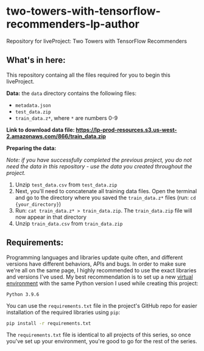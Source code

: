 # two-towers-with-tensorflow-recommenders-lp-author
Repository for liveProject: Two Towers with TensorFlow Recommenders

## What's in here:
This repository containg all the files required for you to begin this liveProject.

**Data:** the `data` directory contains the following files:
* `metadata.json`
* `test_data.zip`
* `train_data.z*`, where `*` are numbers 0-9

**Link to download data file: https://lp-prod-resources.s3.us-west-2.amazonaws.com/866/train_data.zip**

**Preparing the data:** 

_Note: if you have successfully completed the previous project, you do not need the data in this repository - use the data you created throughout the project._

1. Unzip `test_data.csv` from `test_data.zip`
2. Next, you'll need to concatenate all training data files. Open the terminal and go to the directory where you saved the `train_data.z*` files (run: `cd {your_directory}`)
3. Run: `cat train_data.z* > train_data.zip`. The `train_data.zip` file will now appear in that directory
4. Unzip `train_data.csv` from `train_data.zip`

## Requirements:
Programming languages and libraries update quite often, and different versions have different behaviors, APIs and bugs. In order to make sure we're all on the same page, I highly recommended to use the exact libraries and versions I've used. My best recommendation is to set up a new [virtual environment](https://docs.python.org/3/tutorial/venv.html) with the same Python version I used while creating this project: 
```
Python 3.9.6
```
You can use the `requirements.txt` file in the project's GitHub repo for easier installation of the required libraries using `pip`:
```bash
pip install -r requirements.txt
```
The `requirements.txt` file is identical to all projects of this series, so once you've set up your environment, you're good to go for the rest of the series. 
